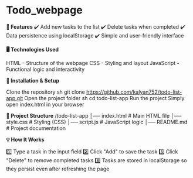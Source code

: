 # Todo_webpage
**🚀 Features**
✔️ Add new tasks to the list
✔️ Delete tasks when completed
✔️ Data persistence using localStorage
✔️ Simple and user-friendly interface

**🖥️ Technologies Used**

HTML - Structure of the webpage
CSS - Styling and layout
JavaScript - Functional logic and interactivity

**🔧 Installation & Setup**

Clone the repository
sh
git clone https://github.com/kalyan752/todo-list-app.git
Open the project folder
sh
cd todo-list-app
Run the project
Simply open index.html in your browser

**📂 Project Structure**
/todo-list-app
│── index.html      # Main HTML file
│── style.css       # Styling (CSS)
│── script.js       # JavaScript logic
│── README.md       # Project documentation

**💡 How It Works**

1️⃣ Type a task in the input field
2️⃣ Click "Add" to save the task
3️⃣ Click "Delete" to remove completed tasks
4️⃣ Tasks are stored in localStorage so they persist even after refreshing the page


